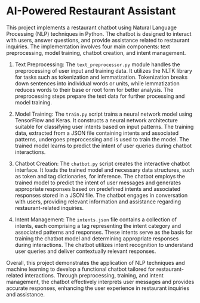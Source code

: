 # AI-Powered Restaurant Assistant

This project implements a restaurant chatbot using Natural Language Processing (NLP) techniques in Python. The chatbot is designed to interact with users, answer questions, and provide assistance related to restaurant inquiries. The implementation involves four main components: text preprocessing, model training, chatbot creation, and intent management.

1. Text Preprocessing:
The `text_preprocessor.py` module handles the preprocessing of user input and training data. It utilizes the NLTK library for tasks such as tokenization and lemmatization. Tokenization breaks down sentences into individual words or units, while lemmatization reduces words to their base or root form for better analysis. The preprocessing steps prepare the text data for further processing and model training.

2. Model Training:
The `train.py` script trains a neural network model using TensorFlow and Keras. It constructs a neural network architecture suitable for classifying user intents based on input patterns. The training data, extracted from a JSON file containing intents and associated patterns, undergoes preprocessing and is used to train the model. The trained model learns to predict the intent of user queries during chatbot interactions.

3. Chatbot Creation:
The `chatbot.py` script creates the interactive chatbot interface. It loads the trained model and necessary data structures, such as token and tag dictionaries, for inference. The chatbot employs the trained model to predict the intent of user messages and generates appropriate responses based on predefined intents and associated responses stored in a JSON file. The chatbot engages in conversation with users, providing relevant information and assistance regarding restaurant-related inquiries.

4. Intent Management:
The `intents.json` file contains a collection of intents, each comprising a tag representing the intent category and associated patterns and responses. These intents serve as the basis for training the chatbot model and determining appropriate responses during interactions. The chatbot utilizes intent recognition to understand user queries and deliver contextually relevant responses.

Overall, this project demonstrates the application of NLP techniques and machine learning to develop a functional chatbot tailored for restaurant-related interactions. Through preprocessing, training, and intent management, the chatbot effectively interprets user messages and provides accurate responses, enhancing the user experience in restaurant inquiries and assistance.

